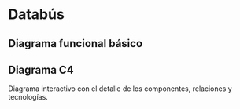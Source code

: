 # Databús

## Diagrama funcional básico

## Diagrama C4

Diagrama interactivo con el detalle de los componentes, relaciones y tecnologías.

<script setup>
import StructurizrEmbed from '../../.vitepress/components/StructurizrEmbed.vue'
</script>

<StructurizrEmbed 
  src="https://structurizr.simovi.org/embed/2?diagram=SystemLandscape-001&diagramSelector=false&iframe=myEmbeddedDiagram"
/>
